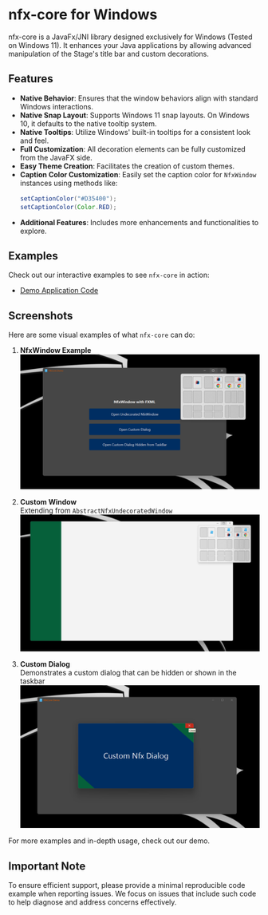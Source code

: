 
# nfx-core for Windows

nfx-core is a JavaFx/JNI library designed exclusively for Windows (Tested on Windows 11). It enhances your Java applications by allowing advanced manipulation of the Stage's title bar and custom decorations.

## Features

- **Native Behavior**: Ensures that the window behaviors align with standard Windows interactions.
- **Native Snap Layout**: Supports Windows 11 snap layouts. On Windows 10, it defaults to the native tooltip system.
- **Native Tooltips**: Utilize Windows' built-in tooltips for a consistent look and feel.
- **Full Customization**: All decoration elements can be fully customized from the JavaFX side.
- **Easy Theme Creation**: Facilitates the creation of custom themes.
- **Caption Color Customization**: Easily set the caption color for `NfxWindow` instances using methods like:
  ```java
  setCaptionColor("#D35400");
  setCaptionColor(Color.RED);
  ```
- **Additional Features**: Includes more enhancements and functionalities to explore.

## Examples

Check out our interactive examples to see `nfx-core` in action:

- [Demo Application Code](demo/src/main/java/xss/it/demo/Demo.java)

## Screenshots

Here are some visual examples of what `nfx-core` can do:

1. **NfxWindow Example**  
   ![NfxWindow Example](screenshots/1.png)

2. **Custom Window**  
   Extending from `AbstractNfxUndecoratedWindow`  
   ![Custom Window](screenshots/2.png)

3. **Custom Dialog**  
   Demonstrates a custom dialog that can be hidden or shown in the taskbar  
   ![Custom Dialog](screenshots/3.png)

For more examples and in-depth usage, check out our demo.

## Important Note

To ensure efficient support, please provide a minimal reproducible code example when reporting issues. We focus on issues that include such code to help diagnose and address concerns effectively.
